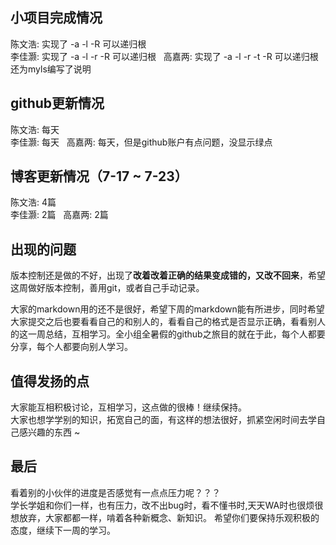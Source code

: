 ## 小项目完成情况 

陈文浩: 实现了 -a -l -R 可以递归根  
李佳灏: 实现了 -a -l -r -R 可以递归根   
高嘉两: 实现了 -a -l -r -t -R  可以递归根 还为myls编写了说明  

## github更新情况 

陈文浩: 每天  
李佳灏: 每天  
高嘉两: 每天，但是github账户有点问题，没显示绿点  

## 博客更新情况（7-17 ~ 7-23） 

陈文浩: 4篇  
李佳灏: 2篇  
高嘉两: 2篇  

## 出现的问题 

版本控制还是做的不好，出现了**改着改着正确的结果变成错的，又改不回来**，希望这周做好版本控制，善用git，或者自己手动记录。   

大家的markdown用的还不是很好，希望下周的markdown能有所进步，同时希望大家提交之后也要看看自己的和别人的，看看自己的格式是否显示正确，看看别人的这一周总结，互相学习。全小组全暑假的github之旅目的就在于此，每个人都要分享，每个人都要向别人学习。  
## 值得发扬的点

大家能互相积极讨论，互相学习，这点做的很棒！继续保持。  
大家也想学学别的知识，拓宽自己的面，有这样的想法很好，抓紧空闲时间去学自己感兴趣的东西 ~  
## 最后

看着别的小伙伴的进度是否感觉有一点点压力呢？？？  
学长学姐和你们一样，也有压力，改不出bug时，看不懂书时,天天WA时也很烦很想放弃，大家都都一样，啃着各种新概念、新知识。 希望你们要保持乐观积极的态度，继续下一周的学习。  

